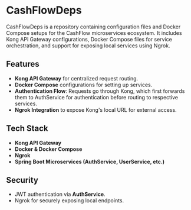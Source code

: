 # CashFlowDeps

CashFlowDeps is a repository containing configuration files and Docker Compose setups for the CashFlow microservices ecosystem. It includes Kong API Gateway configurations, Docker Compose files for service orchestration, and support for exposing local services using Ngrok.

## Features

- **Kong API Gateway** for centralized request routing.
- **Docker Compose** configurations for setting up services.
- **Authentication Flow**: Requests go through Kong, which first forwards them to AuthService for authentication before routing to respective services.
- **Ngrok Integration** to expose Kong's local URL for external access.

## Tech Stack

- **Kong API Gateway**
- **Docker & Docker Compose**
- **Ngrok**
- **Spring Boot Microservices (AuthService, UserService, etc.)**

## Security
- JWT authentication via **AuthService**.
- Ngrok for securely exposing local endpoints.
